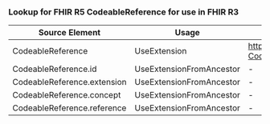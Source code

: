 ### Lookup for FHIR R5 CodeableReference for use in FHIR R3

| Source Element | Usage | Target |
| -------------- | ----- | ------ |
| CodeableReference | UseExtension | http://hl7.org/fhir/5.0/StructureDefinition/extension-CodeableReference |
| CodeableReference.id | UseExtensionFromAncestor | - |
| CodeableReference.extension | UseExtensionFromAncestor | - |
| CodeableReference.concept | UseExtensionFromAncestor | - |
| CodeableReference.reference | UseExtensionFromAncestor | - |
